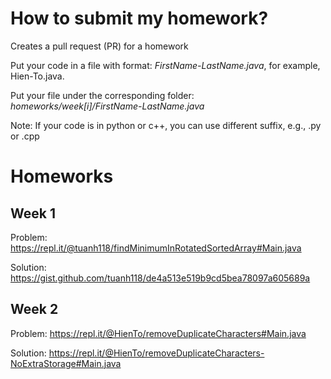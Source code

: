 # How to submit my homework?

Creates a pull request (PR) for a homework

Put your code in a file with format: *FirstName-LastName.java*, for example, Hien-To.java.

Put your file under the corresponding folder: *homeworks/week[i]/FirstName-LastName.java*

Note: If your code is in python or c++, you can use different suffix, e.g., .py or .cpp

# Homeworks

## Week 1
Problem: https://repl.it/@tuanh118/findMinimumInRotatedSortedArray#Main.java

Solution: https://gist.github.com/tuanh118/de4a513e519b9cd5bea78097a605689a

## Week 2
Problem: https://repl.it/@HienTo/removeDuplicateCharacters#Main.java

Solution: https://repl.it/@HienTo/removeDuplicateCharacters-NoExtraStorage#Main.java

